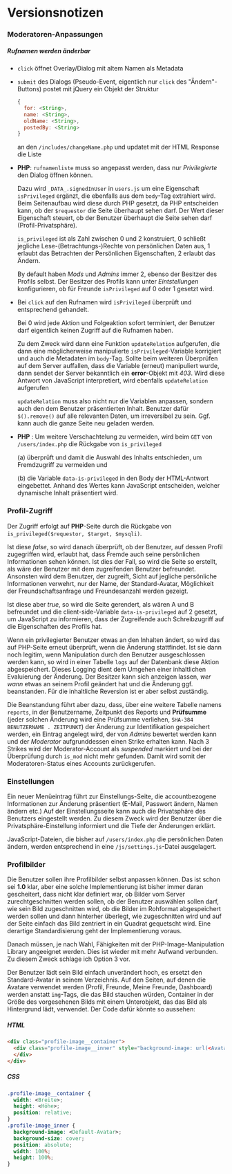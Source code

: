 # Versionsnotizen

### Moderatoren-Anpassungen

##### Rufnamen werden änderbar

*   `click` öffnet Overlay/Dialog mit altem Namen als Metadata

*   `submit` des Dialogs (Pseudo-Event, eigentlich nur `click` des "Ändern"-Buttons) postet mit jQuery ein Objekt der Struktur
    ```javascript
    {
      for: <String>,
      name: <String>,
      oldName: <String>,
      postedBy: <String>
    }
    ```
    an den `/includes/changeName.php` und updatet mit der HTML Response die Liste

*   **PHP**: `rufnamenliste` muss so angepasst werden, dass nur *Privilegierte* den Dialog öffnen können.

    Dazu wird `_DATA_.signedInUser` in `users.js` um eine Eigenschaft `isPrivileged` ergänzt, die ebenfalls aus dem `body`-Tag extrahiert wird. Beim Seitenaufbau wird diese durch PHP gesetzt, da PHP entscheiden kann, ob der `$requestor` die Seite überhaupt sehen darf. Der Wert dieser Eigenschaft steuert, ob der Benutzer überhaupt die Seite sehen darf (Profil-Privatsphäre).

    `is_privileged` ist als Zahl zwischen 0 und 2 konstruiert, 0 schließt jegliche Lese-(Betrachtungs-)Rechte von persönlichen Daten aus, 1 erlaubt das Betrachten der Persönlichen Eigenschaften, 2 erlaubt das Ändern.

    By default haben *Mods* und *Admins* immer 2, ebenso der Besitzer des Profils selbst. Der Besitzer des Profils kann unter *Eintstellungen* konfigurieren, ob für Freunde `isPrivileged` auf 0 oder 1 gesetzt wird.



*   Bei `click` auf den Rufnamen wird `isPrivileged` überprüft und entsprechend gehandelt.

    Bei 0 wird jede Aktion und Folgeaktion sofort terminiert, der Benutzer darf eigentlich keinen Zugriff auf die Rufnamen haben.

    Zu dem Zweck wird dann eine Funktion `updateRelation` aufgerufen, die dann eine möglicherweise manipulierte `isPrivileged`-Variable korrigiert und auch die Metadaten im `body`-Tag. Sollte beim weiteren Überprüfen auf dem Server auffallen, dass die Variable (erneut) manipuliert wurde, dann sendet der Server bekanntlich ein **error**-Objekt mit *403*. Wird diese Antwort von JavaScript interpretiert, wird ebenfalls `updateRelation` aufgerufen

    `updateRelation` muss also nicht nur die Variablen anpassen, sondern auch den dem Benutzer präsentierten Inhalt. Benutzer dafür `$().remove()` auf alle relevanten Daten, um irreversibel zu sein. Ggf. kann auch die ganze Seite neu geladen werden.

*   **PHP** : Um weitere Verschachtelung zu vermeiden, wird beim ``GET`` von `/users/index.php` die Rückgabe von `is_privileged`

    (a) überprüft und damit die Auswahl des Inhalts entschieden, um Fremdzugriff zu vermeiden und

    (b) die Variable `data-is-privileged` in den Body der HTML-Antwort eingebettet. Anhand des Wertes kann JavaScript entscheiden, welcher dynamische Inhalt präsentiert wird.

### Profil-Zugriff

Der Zugriff erfolgt auf **PHP**-Seite durch die Rückgabe von `is_privileged($requestor, $target, $mysqli)`.

Ist diese *false*, so wird danach überprüft, ob der Benutzer, auf dessen Profil zugegriffen wird, erlaubt hat, dass Fremde auch seine persönlichen Informationen sehen können. Ist dies der Fall, so wird die Seite so erstellt, als wäre der Benutzer mit dem zugreifenden Benutzer befreundet. Ansonsten
wird dem Benutzer, der zugreift, Sicht auf jegliche persönliche Informationen verwehrt, nur der Name, der Standard-Avatar, Möglichkeit der Freundschaftsanfrage und Freundesanzahl werden gezeigt.

Ist diese aber *true*, so wird die Seite gerendert, als wären A und B befreundet und die client-side-Variable `data-is-privileged` auf 2 gesetzt, um JavaScript zu informieren, dass der Zugreifende auch Schreibzugriff auf die Eigenschaften des Profils hat.

Wenn ein privilegierter Benutzer etwas an den Inhalten ändert, so wird das auf PHP-Seite erneut überprüft, wenn die Änderung stattfindet. Ist sie dann noch legitim, wenn Manipulation durch den Benutzer ausgeschlossen werden kann, so wird in einer Tabelle `logs` auf der Datenbank diese Aktion abgespeichert. Dieses Logging dient dem Umgehen einer inhaltlichen Evaluierung der Änderung.
Der Besitzer kann sich anzeigen lassen, *wer* *wann* etwas an seinem Profil geändert hat und die Änderung ggf. beanstanden. Für die inhaltliche Reversion ist er aber selbst zuständig.

Die Beanstandung führt aber dazu, dass, über eine weitere Tabelle namens `reports`, in der Benutzername, Zeitpunkt des Reports und **Prüfsumme** (jeder solchen Änderung wird eine Prüfsumme verliehen, `SHA-384 BENUTZERNAME . ZEITPUNKT`) der Änderung zur Identifikation gespeichert werden, ein Eintrag angelegt wird, der von *Admins* bewertet werden kann und der *Moderator* aufgrunddessen einen Strike erhalten kann. Nach 3 Strikes wird der Moderator-Account als *suspended* markiert und bei der Überprüfung durch `is_mod` nicht mehr gefunden. Damit wird somit der Moderatoren-Status eines Accounts zurückgerufen.

### Einstellungen

Ein neuer Menüeintrag führt zur Einstellungs-Seite, die accountbezogene Informationen zur Änderung präsentiert (E-Mail, Passwort ändern, Namen ändern etc.)
Auf der Einstellungsseite kann auch die Privatsphäre des Benutzers eingestellt werden. Zu diesem Zweck wird der Benutzer über die Privatsphäre-Einstellung informiert und die Tiefe der Änderungen erklärt.

JavaScript-Dateien, die bisher auf `/users/index.php` die persönlichen Daten ändern, werden entsprechend in eine `/js/settings.js`-Datei ausgelagert.

### Profilbilder

Die Benutzer sollen ihre Profilbilder selbst anpassen können. Das ist schon sei **1.0** klar, aber eine solche Implementierung ist bisher immer daran gescheitert, dass nicht klar definiert war, ob Bilder vom Server zurechtgeschnitten werden sollen, ob der Benutzer auswählen sollen darf, wie sein Bild zugeschnitten wird, ob die Bilder im Rohformat abgespeichert werden sollen und dann hinterher überlegt, wie zugeschnitten wird und auf der Seite einfach das Bild zentriert in ein Quadrat gequetscht wird. Eine derartige Standardisierung geht der Implementierung voraus.

Danach müssen, je nach Wahl, Fähigkeiten mit der PHP-Image-Manipulation Library angeeignet werden. Dies ist wieder mit mehr Aufwand verbunden. Zu diesem Zweck schlage ich Option 3 vor.

Der Benutzer lädt sein Bild einfach unverändert hoch, es ersetzt den Standard-Avatar in seinem Verzeichnis. Auf den Seiten, auf denen die Avatare verwendet werden (Profil, Freunde, Meine Freunde, Dashboard) werden anstatt `img`-Tags, die das Bild stauchen würden, Container in der Größe des vorgesehenen Bilds mit einem Unterobjekt, das das Bild als Hintergrund lädt, verwendet. Der Code dafür könnte so aussehen:
##### HTML
```html
<div class="profile-image__container">
  <div class="profile-image__inner" style="background-image: url(<Avatar>)">
  </div>
</div>
```
##### CSS
```css
.profile-image__container {
  width: <Breite>;
  height: <Höhe>;
  position: relative;
}
.profile-image_inner {
  background-image: <Default-Avatar>;
  background-size: cover;
  position: absolute;
  width: 100%;
  height: 100%;
}
```
